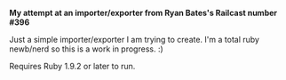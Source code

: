 **My attempt at an importer/exporter from Ryan Bates's Railcast number #396**

Just a simple importer/exporter I am trying to create. I'm a total ruby newb/nerd so this is a work in progress. :)

Requires Ruby 1.9.2 or later to run.
